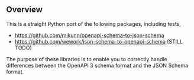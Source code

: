Overview
--------

This is a straight Python port of the following packages, including tests,

- https://github.com/mikunn/openapi-schema-to-json-schema
- https://github.com/wework/json-schema-to-openapi-schema (STILL TODO)

The purpose of these libraries is to enable you to correctly handle differences
between the OpenAPI 3 schema format and the JSON Schema format.
